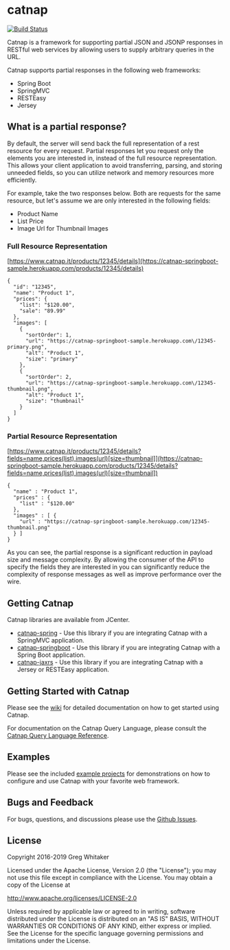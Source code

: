 # catnap
[![Build Status](https://travis-ci.org/gregwhitaker/catnap.svg?branch=catnap2)](https://travis-ci.org/gregwhitaker/catnap)

Catnap is a framework for supporting partial JSON and JSONP responses in RESTful web services by allowing users to supply arbitrary queries in the URL.

Catnap supports partial responses in the following web frameworks:

* 	Spring Boot
* 	SpringMVC
* 	RESTEasy
* 	Jersey

## What is a partial response?
By default, the server will send back the full representation of a rest resource for every request.  Partial responses let you request only the elements you are interested in, instead of the full resource representation.  This allows your client application to avoid transferring, parsing, and storing unneeded fields, so you can utilize network and memory resources more efficiently.

For example, take the two responses below.  Both are requests for the same resource, but let's assume we are only interested in the following fields:

*	Product Name
*	List Price
*	Image Url for Thumbnail Images

### Full Resource Representation
[https://www.catnap.it/products/12345/details](https://catnap-springboot-sample.herokuapp.com/products/12345/details)

	{
	  "id": "12345",
	  "name": "Product 1",
	  "prices": {
	    "list": "$120.00",
	    "sale": "89.99"
	  },
	  "images": [
	    {
	      "sortOrder": 1,
	      "url": "https://catnap-springboot-sample.herokuapp.com\/12345-primary.png",
	      "alt": "Product 1",
	      "size": "primary"
	    },
	    {
	      "sortOrder": 2,
	      "url": "https://catnap-springboot-sample.herokuapp.com\/12345-thumbnail.png",
	      "alt": "Product 1",
	      "size": "thumbnail"
	    }
	  ]
	}
	
### Partial Resource Representation
[https://www.catnap.it/products/12345/details?fields=name,prices(list),images(url)[size=thumbnail]](https://catnap-springboot-sample.herokuapp.com/products/12345/details?fields=name,prices(list),images(url)[size=thumbnail])

	{
	  "name" : "Product 1",
	  "prices" : {
	    "list" : "$120.00"
	  },
	  "images" : [ {
	    "url" : "https://catnap-springboot-sample.herokuapp.com/12345-thumbnail.png"
	  } ]
	}
	
As you can see, the partial response is a significant reduction in payload size and message complexity.  By allowing the consumer of the API to specify the fields they are interested in you can significantly reduce the complexity of response messages as well as improve performance over the wire.

## Getting Catnap
Catnap libraries are available from JCenter.

* [catnap-spring](https://bintray.com/gregwhitaker/maven/catnap-spring) - Use this library if you are integrating Catnap with a SpringMVC application.
* [catnap-springboot](https://bintray.com/gregwhitaker/maven/catnap-springboot) - Use this library if you are integrating Catnap with a Spring Boot application.
* [catnap-jaxrs](https://bintray.com/gregwhitaker/maven/catnap-jaxrs) - Use this library if you are integrating Catnap with a Jersey or RESTEasy application.

## Getting Started with Catnap
Please see the [wiki](https://github.com/gregwhitaker/catnap/wiki) for detailed documentation on how to get started using Catnap.

For documentation on the Catnap Query Language, please consult the [Catnap Query Language Reference](https://github.com/gregwhitaker/catnap/wiki/Catnap-Query-Language-Reference).

## Examples
Please see the included [example projects](catnap-examples) for demonstrations on how to configure and use Catnap with your favorite web framework.

## Bugs and Feedback
For bugs, questions, and discussions please use the [Github Issues](https://github.com/gregwhitaker/catnap/issues).

## License
Copyright 2016-2019 Greg Whitaker

Licensed under the Apache License, Version 2.0 (the "License");
you may not use this file except in compliance with the License.
You may obtain a copy of the License at

   http://www.apache.org/licenses/LICENSE-2.0

Unless required by applicable law or agreed to in writing, software
distributed under the License is distributed on an "AS IS" BASIS,
WITHOUT WARRANTIES OR CONDITIONS OF ANY KIND, either express or implied.
See the License for the specific language governing permissions and
limitations under the License.
